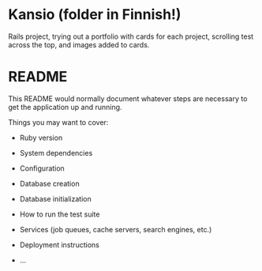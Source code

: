 # Kansio (folder in Finnish!)

Rails project, trying out a portfolio with cards for each project, scrolling test  
across the top, and images added to cards. 

# README

This README would normally document whatever steps are necessary to get the
application up and running.

Things you may want to cover:

* Ruby version

* System dependencies

* Configuration

* Database creation

* Database initialization

* How to run the test suite

* Services (job queues, cache servers, search engines, etc.)

* Deployment instructions

* ...
